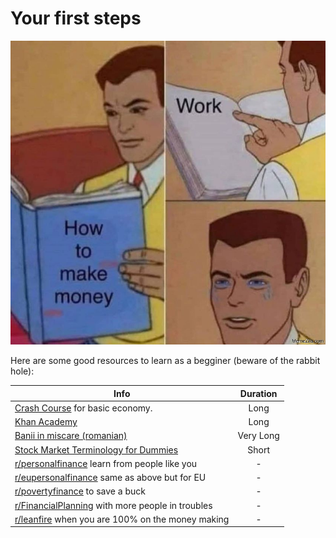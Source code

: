 # Your first steps

![](../memes/money-work.jpeg)

Here are some good resources to learn as a begginer (beware of the rabbit hole):

| Info | Duration |
| --- | :--: |
| [Crash Course](https://www.youtube.com/watch?v=3ez10ADR_gM&list=PL1oDmcs0xTD-dJN1PL2N1urX0EKupBJCQ) for basic economy. | Long |
| [Khan Academy](https://www.youtube.com/playlist?list=PLSQl0a2vh4HDERCw_ddanXbsDpFWcpL-S) | Long |
| [Banii in miscare (romanian)](https://www.youtube.com/playlist?list=PLXho0H8fG-wUdeRAAZRXXGMMaW4BDybk_) | Very Long |
| [Stock Market Terminology for Dummies](https://www.youtube.com/watch?v=2NZ-Q328UBk) | Short |
| [r/personalfinance](https://www.reddit.com/r/personalfinance/) learn from people like you | - |
| [r/eupersonalfinance](https://www.reddit.com/r/eupersonalfinance/) same as above but for EU | - |
| [r/povertyfinance](https://www.reddit.com/r/povertyfinance/) to save a buck | - |
| [r/FinancialPlanning](https://www.reddit.com/r/FinancialPlanning/top/?t=month) with more people in troubles | - |
| [r/leanfire](https://www.reddit.com/r/leanfire/) when you are 100% on the money making | - |
